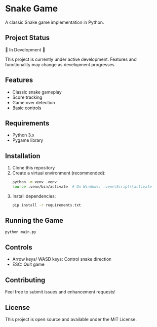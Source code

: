 # Snake Game

A classic Snake game implementation in Python.

## Project Status
🚧 In Development 🚧

This project is currently under active development. Features and functionality may change as development progresses.

## Features
- Classic snake gameplay
- Score tracking
- Game over detection
- Basic controls

## Requirements
- Python 3.x
- Pygame library

## Installation
1. Clone this repository
2. Create a virtual environment (recommended):
   ```bash
   python -m venv .venv
   source .venv/bin/activate  # On Windows: .venv\Scripts\activate
   ```
3. Install dependencies:
   ```bash
   pip install -r requirements.txt
   ```

## Running the Game
```bash
python main.py
```

## Controls
- Arrow keys/ WASD keys: Control snake direction
- ESC: Quit game

## Contributing
Feel free to submit issues and enhancement requests!

## License
This project is open source and available under the MIT License. 
